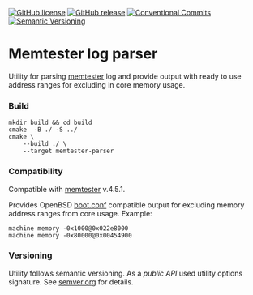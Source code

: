 [![GitHub license][license img]][license link] [![GitHub release][release badge]][release link] [![Conventional Commits][conventional commits badge]][conventional commits link] [![Semantic Versioning][semver badge]][semver link]

# Memtester log parser
Utility for parsing [memtester][memtester link] log and provide output with ready
to use address ranges for excluding in core memory usage. 

### Build
```
mkdir build && cd build
cmake  -B ./ -S ../
cmake \
    --build ./ \
    --target memtester-parser
```

### Compatibility
Compatible with [memtester][memtester link] v.4.5.1.

Provides OpenBSD [boot.conf][boot.conf link] compatible output for excluding memory
address ranges from core usage. Example:
```
machine memory -0x1000@0x022e8000
machine memory -0x80000@0x00454900
```

### Versioning
Utility follows semantic versioning. As a _public API_ used utility options signature.
See [semver.org][semver link] for details.

[boot.conf link]: http://man.openbsd.org/OpenBSD-5.1/man5/socppc/boot.conf.5
[memtester link]: http://pyropus.ca/software/memtester/
[semver link]: https://semver.org
[semver badge]: https://img.shields.io/badge/semantic%20versioning-2.0.0-green.svg
[conventional commits link]: https://conventionalcommits.org
[conventional commits badge]: https://img.shields.io/badge/Conventional%20Commits-1.0.0-yellow.svg
[release badge]: https://img.shields.io/badge/release-0.1.1-brightgreen.svg
[release link]: https://github.com/nafigator/memtester-parser
[license img]: https://img.shields.io/badge/license-MIT-brightgreen.svg
[license link]: https://tldrlegal.com/license/mit-license
